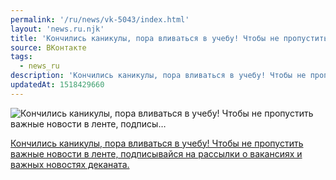 ```yaml
---
permalink: '/ru/news/vk-5043/index.html'
layout: 'news.ru.njk'
title: 'Кончились каникулы, пора вливаться в учебу! Чтобы не пропустить важные новости в ленте, подписы'
source: ВКонтакте
tags:
  - news_ru
description: 'Кончились каникулы, пора вливаться в учебу! Чтобы не пропустить важные новости в ленте, подписы…'
updatedAt: 1518429660
---
```

![Кончились каникулы, пора вливаться в учебу! Чтобы не пропустить важные новости в ленте, подписы…](https://sun9-7.userapi.com/c831408/v831408239/46232/zKMXN1Vb1xc.jpg)

[Кончились каникулы, пора вливаться в учебу! Чтобы не пропустить важные новости в ленте, подписывайся на рассылки о вакансиях и важных новостях деканата.](https://vk.com/app5748831_-131429)
